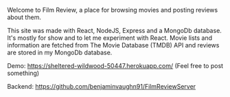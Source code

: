 Welcome to Film Review, a place for browsing movies and posting reviews about them. 

This site was made with React, NodeJS, Express and a MongoDb database. It's mostly for show and to let me experiment with React. 
Movie lists and information are fetched from The Movie Database (TMDB) API and reviews are stored in my MongoDb database. 

Demo: https://sheltered-wildwood-50447.herokuapp.com/ (Feel free to post something)

Backend: https://github.com/benjaminvaughn91/FilmReviewServer
